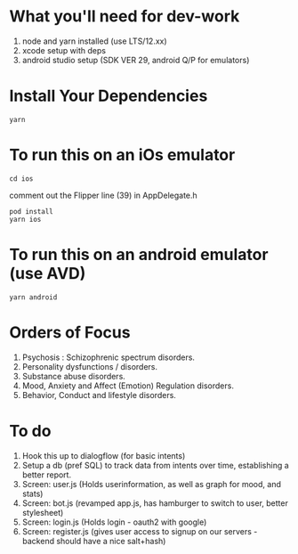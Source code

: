 # What you'll need for dev-work
 1. node and yarn installed (use LTS/12.xx)
 2. xcode setup with deps
 3. android studio setup (SDK VER 29, android Q/P for emulators)

# Install Your Dependencies
    yarn

# To run this on an iOs emulator
    cd ios

comment out the Flipper line (39) in AppDelegate.h

    pod install
    yarn ios

# To run this on an android emulator (use AVD)
    yarn android

# Orders of Focus

 1. Psychosis : Schizophrenic spectrum disorders.
 2. Personality dysfunctions / disorders.
 3. Substance abuse disorders.
 4. Mood, Anxiety and Affect (Emotion) Regulation disorders.
 5. Behavior, Conduct and lifestyle disorders.

# To do

 1. Hook this up to dialogflow (for basic intents)
 2. Setup a db (pref SQL) to track data from intents over time, establishing a better report.
 3. Screen: user.js (Holds userinformation, as well as graph for mood, and stats)
 4. Screen: bot.js (revamped app.js, has hamburger to switch to user, better stylesheet)
 5. Screen: login.js (Holds login - oauth2 with google)
 6. Screen: register.js (gives user access to signup on our servers - backend should have a nice salt+hash)
